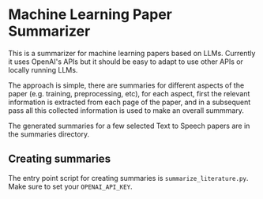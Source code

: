 # Machine Learning Paper Summarizer

This is a summarizer for machine learning papers based on LLMs.
Currently it uses OpenAI's APIs but it should be easy to adapt to use other APIs or locally running LLMs.

The approach is simple, there are summaries for different aspects of the paper (e.g. training, preprocessing, etc),
for each aspect, first the relevant information is extracted from each page of the paper, and in a subsequent pass all
this collected information is used to make an overall summmary.

The generated summaries for a few selected Text to Speech papers are in the summaries directory.

## Creating summaries

The entry point script for creating summaries is `summarize_literature.py`. Make sure to set your `OPENAI_API_KEY`.
